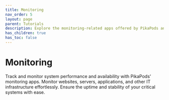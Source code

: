 ```yaml
---
title: Monitoring
nav_order: 5
layout: page
parent: Tutorials
description: Explore the monitoring-related apps offered by PikaPods and learn how to effectively use them for various tasks.
has_children: true
has_toc: false
---
```


# Monitoring

Track and monitor system performance and availability with PikaPods' monitoring apps. Monitor websites, servers, applications, and other IT infrastructure effortlessly. Ensure the uptime and stability of your critical systems with ease.
